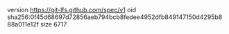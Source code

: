 version https://git-lfs.github.com/spec/v1
oid sha256:0f45d68697d72856aeb794bcb8fedee4952dfb849147150d4295b888a011e12f
size 6717
